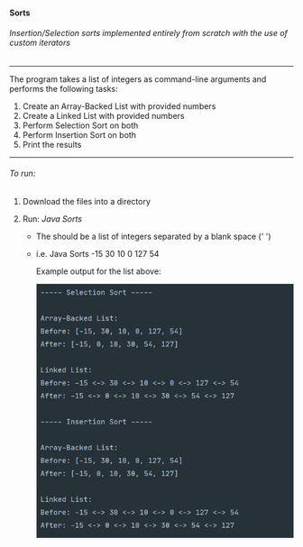 #### Sorts

###### Insertion/Selection sorts implemented entirely from scratch with the use of custom iterators 

---

The program takes a list of integers as command-line arguments and performs the following tasks: 

1. Create an Array-Backed List with provided numbers 
2. Create a Linked List with provided numbers 
3. Perform Selection Sort on both 
4. Perform Insertion Sort on both 
5. Print the results 

---

###### To run:

1. Download the files into a directory 

2. Run: _Java Sorts <list to sort>_ 

   - The <list to sort>  should be a list of integers separated by a blank space (' ')

   - i.e. Java Sorts -15 30 10 0 127 54 

     Example output for the list above: 
     
     ![example](sorts.PNG)
     
     

